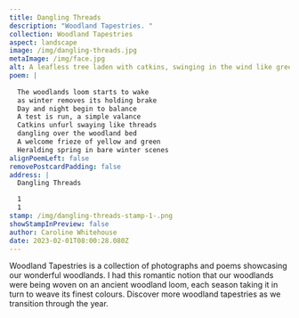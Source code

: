 ```yaml
---
title: Dangling Threads
description: "Woodland Tapestries. "
collection: Woodland Tapestries
aspect: landscape
image: /img/dangling-threads.jpg
metaImage: /img/face.jpg
alt: A leafless tree laden with catkins, swinging in the wind like green threads.
poem: |
  
  The woodlands loom starts to wake
  as winter removes its holding brake
  Day and night begin to balance
  A test is run, a simple valance
  Catkins unfurl swaying like threads
  dangling over the woodland bed
  A welcome frieze of yellow and green
  Heralding spring in bare winter scenes
alignPoemLeft: false
removePostcardPadding: false
address: |
  Dangling Threads

  1
  1
stamp: /img/dangling-threads-stamp-1-.png
showStampInPreview: false
author: Caroline Whitehouse
date: 2023-02-01T08:00:28.080Z
---
```

Woodland Tapestries is a collection of photographs and poems showcasing our wonderful woodlands. I had this romantic notion that our woodlands were being woven on an ancient woodland loom, each season taking it in turn to weave its finest colours. Discover more woodland tapestries as we transition through the year.